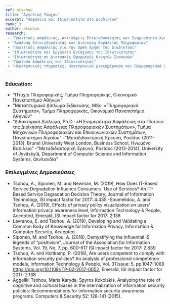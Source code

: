 ```yaml
---
ref: atsohou
title: "Αγγελική Τσώχου"
excerpt: "Ασφάλεια και Ιδιωτικότητα στο Διαδίκτυο"
rank: 3
author: atsohou
research:
 - "Πολιτικές Ασφάλειας, Αντιλήψεις Επικινδυνότητας και Ενημερότητα Χρηστών"
 - "Ανάλυση Επικινδυνότητας και Διοίκηση Ασφάλειας Πληροφοριών"
 - "Πολιτικές Ασφάλειας για την Ορθή Χρήση του Διαδικτύου"
 - "Ιδιωτικότητα και Εργαλεία Ενίσχυσης της Ιδιωτικότητας"
 - "Ιδιωτικότητα σε Δικτυακές Εφαρμογές Κινητών Συσκευών"
 - "Πρότυπα Ασφάλειας και Ιδιωτικότητας"
 - "Ηλεκτρονικές Υπηρεσίες, Ηλεκτρονική Διακυβέρνηση και Πληροφοριακά Συστήματα"
---
```


### Education:
  - "Πτυχίο Πληροφορικής, Τμήμα Πληροφορικής, Οικονομικό Πανεπιστήμιο Αθηνών"
  - "Μεταπτυχιακό Δίπλωμα Ειδίκευσης, MSc: «Πληροφοριακά Συστήματα», Τμήμα Πληροφορικής, Οικονομικό Πανεπιστήμιο Αθηνών"
  - "Διδακτορικό Δίπλωμα, Ph.D.: «Η Ενημερότητα Ασφάλειας στα Πλαίσια της Διοίκησης Ασφάλειας Πληροφοριακών Συστημάτων», Τμήμα Μηχανικών Πληροφοριακών και Επικοινωνιακών Συστημάτων, Πανεπιστήμιο Αιγαίου"
  -"Μεταδιδακτορική Έρευνα, Postdoc (2011-2013), Brunel University West London, Business School, Ηνωμένο Βασίλειο"
  -"Μεταδιδακτορική Έρευνα, Postdoc (2013-2014), University of Jyväskylä, Department of Computer Science and Information Systems, Φινλανδία"
  
### Επιλεγμένες Δημοσιεύσεις

- Tsohou, A., Siponen, M. and Newman, M. (2019), How Does IT-Based Service Degradation Influence Consumers’ Use of Services? An IT-Based Service Degradation Decision Theory, Journal of Information Technology, ISI impact factor for 2017: 4.435
-Soumelidou, A. and Tsohou, A. (2019), Effects of privacy policy visualization on users’ information privacy awareness level, Information Technology & People, Accepted, Emerald, ISI impact factor for 2017: 2.138
- Lavranou, E. and Tsohou, A. (2019), Developing and Validating a Common Body of Knowledge for Information Privacy, Information & Computer Security, Accepted.
- Siponen, M. and Tsohou, A. (2018), Demystifying the influential IS legends of “positivism”, Journal of the Association for Information Systems, Vol. 19, No, 7, pp. 600-617 ISI impact factor for 2017: 2.839
- Tsohou, A. and Holtkamp, P. (2018), Are users competent to comply with information security policies? An analysis of professional competence models, Information Technology & People, Vol. 31 Issue: 5, pp.1047-1068 https://doi.org/10.1108/ITP-02-2017-0052, Emerald, ISI impact factor for 2017: 2.138
- Aggeliki Tsohou, Maria Karyda, Spyros Kokolakis. Analyzing the role of cognitive and cultural biases in the internalization of information security policies: Recommendations for information security awareness programs. Computers & Security 52: 128-141 (2015).
